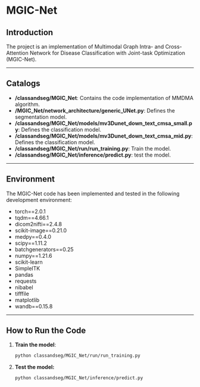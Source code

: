 # MGIC-Net

## Introduction  

The project  is an implementation of Multimodal Graph Intra- and Cross-Attention Network for Disease Classification with Joint-task Optimization (MGIC-Net). 

---

## Catalogs  

- **/classandseg/MGIC_Net**: Contains the code implementation of MMDMA algorithm.
- **/MGIC_Net/network_architecture/generic_UNet.py**: Defines the segmentation model.
- **/classandseg/MGIC_Net/models/mv3Dunet_down_text_cmsa_small.py**: Defines the classification model.
- **/classandseg/MGIC_Net/models/mv3Dunet_down_text_cmsa_mid.py**: Defines the classification model.
- **/classandseg/MGIC_Net/run/run_training.py**: Train the model.
- **/classandseg/MGIC_Net/inference/predict.py**: test the model.

---

## Environment  

The MGIC-Net code has been implemented and tested in the following development environment: 

- torch==2.0.1
- tqdm==4.66.1
- dicom2nifti==2.4.8
- scikit-image==0.21.0
- medpy==0.4.0
- scipy==1.11.2
- batchgenerators==0.25
- numpy==1.21.6
- scikit-learn
- SimpleITK
- pandas
- requests
- nibabel
- tifffile
- matplotlib
- wandb==0.15.8

---

## How to Run the Code  

1. **Train the model**: 

   ```bash
   python classandseg/MGIC_Net/run/run_training.py
   ```

2. **Test the model:**

   ```bash
   python classandseg/MGIC_Net/inference/predict.py
   ```
